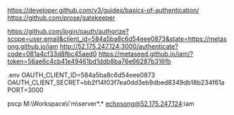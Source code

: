 https://developer.github.com/v3/guides/basics-of-authentication/
https://github.com/prose/gatekeeper

https://github.com/login/oauth/authorize?scope=user:email&client_id=584a5ba8c6d54eee0873&state=https://metasong.github.io/iam
http://52.175.247.124:3000/authenticate?code=081a4cf33d8fbc45aed0
https://metaseed.github.io/iam/?token=56ae6c4cb41e49461bd1ddb8ba76e66287b316fb

.env
OAUTH_CLIENT_ID=584a5ba8c6d54eee0873
OAUTH_CLIENT_SECRET=bb2f14f03f7ea0dd3eb9dbed8349db18b234f61a
PORT=3000

 pscp M:\Workspace\i'm\server\*.* echosong@52.175.247.124:iam